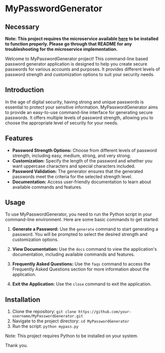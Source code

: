 # MyPasswordGenerator

## Necessary

**Note: This project requires the microservice available [here](https://github.com/SuzyZou/CS361_softwareEngineering_I/blob/main/assignment_9/my-microservice.py) to be installed to function properly. Please go through that README for any troubleshooting for the microservice implementation.**

Welcome to MyPasswordGenerator project! This command-line based password generator application is designed to help you create secure passwords for various accounts and purposes. It provides different levels of password strength and customization options to suit your security needs.

## Introduction

In the age of digital security, having strong and unique passwords is essential to protect your sensitive information. MyPasswordGenerator aims to provide an easy-to-use command-line interface for generating secure passwords. It offers multiple levels of password strength, allowing you to choose the appropriate level of security for your needs.

## Features

- **Password Strength Options:** Choose from different levels of password strength, including easy, medium, strong, and very strong.
- **Customization:** Specify the length of the password and whether you want uppercase characters and special characters included.
- **Password Validation:** The generator ensures that the generated passwords meet the criteria for the selected strength level.
- **Documentation:** Access user-friendly documentation to learn about available commands and features.

## Usage

To use MyPasswordGenerator, you need to run the Python script in your command-line environment. Here are some basic commands to get started:

1. **Generate a Password:** Use the `generate` command to start generating a password. You will be prompted to select the desired strength and customization options.

2. **View Documentation:** Use the `docs` command to view the application's documentation, including available commands and features.

3. **Frequently Asked Questions:** Use the `faqs` command to access the Frequently Asked Questions section for more information about the application.

4. **Exit the Application:** Use the `close` command to exit the application.

## Installation

1. Clone the repository: `git clone https://github.com/your-username/MyPasswordGenerator.git`
2. Navigate to the project directory: `cd MyPasswordGenerator`
3. Run the script: `python mypass.py`

Note: This project requires Python to be installed on your system.

Thank you.
